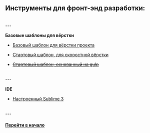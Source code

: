 ## Инструменты для фронт-энд разработки:

<br />
---


**Базовые шаблоны для вёрстки**


- [Базовый шаблон для вёрстки проекта](https://github.com/tsvetkovpro/fast-frontend-II)

- [Стартовый шаблон, для скоростной вёрстки](https://github.com/tsvetkovpro/fast-frontend)

- [~~Стартовый шаблон, основанный на gulp~~](https://github.com/tsvetkovpro/gulp)


<br />
---


**IDE**

- [Настроенный Sublime 3](https://github.com/tsvetkovpro/ide)


<br />
---



#### [Перейти в начало](https://github.com/tsvetkovpro/sources)
